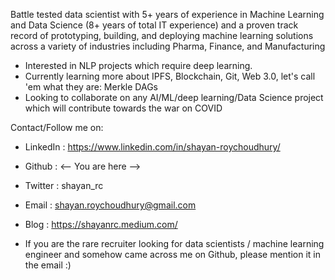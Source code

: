 Battle tested data scientist with 5+ years of experience in Machine Learning and Data Science (8+ years of total IT
experience) and a proven track record of prototyping, building, and deploying machine learning solutions across a variety of
industries including Pharma, Finance, and Manufacturing

- Interested in NLP projects which require deep learning. 
- Currently learning more about IPFS, Blockchain, Git, Web 3.0, let's call 'em what they are: Merkle DAGs
- Looking to collaborate on any AI/ML/deep learning/Data Science project which will contribute towards the war on COVID

Contact/Follow me on:
- LinkedIn : https://www.linkedin.com/in/shayan-roychoudhury/
- Github : <-- You are here -->
- Twitter : shayan_rc
- Email : shayan.roychoudhury@gmail.com
- Blog : https://shayanrc.medium.com/

- If you are the rare recruiter looking for data scientists / machine learning engineer and somehow came across me on Github, please mention it in the email :)

<!---
shayanrc/shayanrc is a ✨ special ✨ repository because its `README.md` (this file) appears on your GitHub profile.
You can click the Preview link to take a look at your changes.
--->
